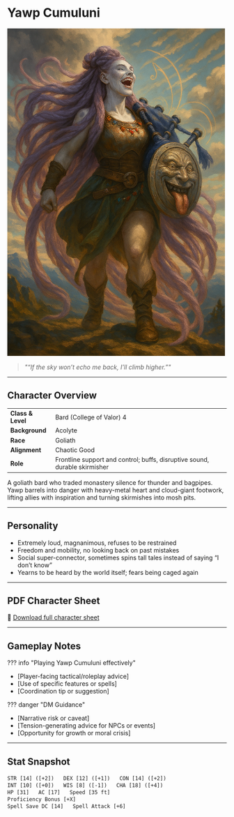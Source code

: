 # Yawp Cumuluni

<img src="assets/yawp-cumuluni.png" alt="Yawp Cumuluni" width="500">

> *"“If the sky won’t echo me back, I’ll climb higher.”"*

---

## Character Overview

|                   |                                      |
| ----------------- | ------------------------------------ |
| **Class & Level** | Bard (College of Valor) 4           |
| **Background**    | Acolyte                         |
| **Race**          | Goliath                               |
| **Alignment**     | Chaotic Good                          |
| **Role**          | Frontline support and control; buffs, disruptive sound, durable skirmisher                 |

A goliath bard who traded monastery silence for thunder and bagpipes. Yawp barrels into danger with heavy-metal heart and cloud-giant footwork, lifting allies with inspiration and turning skirmishes into mosh pits.

---

## Personality

* Extremely loud, magnanimous, refuses to be restrained
* Freedom and mobility, no looking back on past mistakes
* Social super-connector, sometimes spins tall tales instead of saying “I don’t know”
* Yearns to be heard by the world itself; fears being caged again

---

## PDF Character Sheet

📄 [Download full character sheet](assets/yawp-cumuluni.pdf)

---

## Gameplay Notes

??? info "Playing Yawp Cumuluni effectively"
- [Player-facing tactical/roleplay advice]
- [Use of specific features or spells]
- [Coordination tip or suggestion]

??? danger "DM Guidance"
- [Narrative risk or caveat]
- [Tension-generating advice for NPCs or events]
- [Opportunity for growth or moral crisis]

---

## Stat Snapshot

```text
STR [14] ([+2])   DEX [12] ([+1])   CON [14] ([+2])
INT [10] ([+0])   WIS [8] ([-1])   CHA [18] ([+4])
HP [31]   AC [17]   Speed [35 ft]
Proficiency Bonus [+X]
Spell Save DC [14]   Spell Attack [+6]
